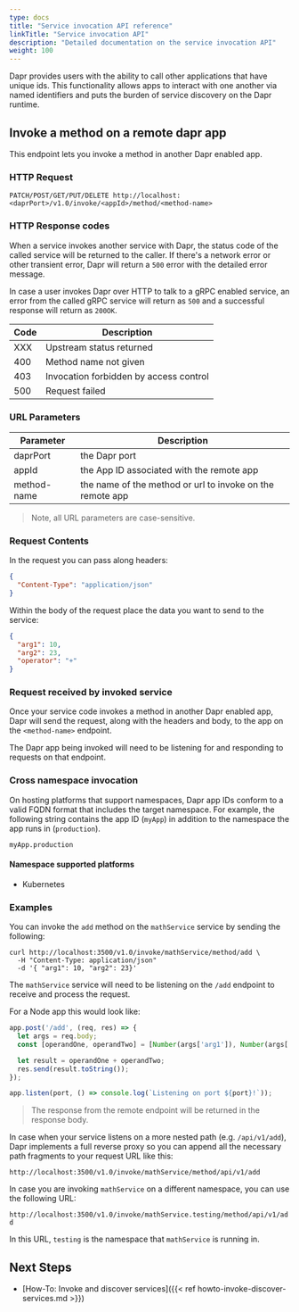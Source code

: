 ```yaml
---
type: docs
title: "Service invocation API reference"
linkTitle: "Service invocation API"
description: "Detailed documentation on the service invocation API"
weight: 100
---
```


Dapr provides users with the ability to call other applications that have unique ids.
This functionality allows apps to interact with one another via named identifiers and puts the burden of service discovery on the Dapr runtime.

## Invoke a method on a remote dapr app

This endpoint lets you invoke a method in another Dapr enabled app.

### HTTP Request

```
PATCH/POST/GET/PUT/DELETE http://localhost:<daprPort>/v1.0/invoke/<appId>/method/<method-name>
```

### HTTP Response codes

When a service invokes another service with Dapr, the status code of the called service will be returned to the caller.
If there's a network error or other transient error, Dapr will return a `500` error with the detailed error message.

In case a user invokes Dapr over HTTP to talk to a gRPC enabled service, an error from the called gRPC service will return as `500` and a successful response will return as `200OK`.

Code | Description
---- | -----------
XXX  | Upstream status returned
400  | Method name not given
403  | Invocation forbidden by access control
500  | Request failed

### URL Parameters

Parameter | Description
--------- | -----------
daprPort | the Dapr port
appId | the App ID associated with the remote app
method-name | the name of the method or url to invoke on the remote app

> Note, all URL parameters are case-sensitive.

### Request Contents

In the request you can pass along headers:

```json
{
  "Content-Type": "application/json"
}
```

Within the body of the request place the data you want to send to the service:

```json
{
  "arg1": 10,
  "arg2": 23,
  "operator": "+"
}
```

### Request received by invoked service

Once your service code invokes a method in another Dapr enabled app, Dapr will send the request, along with the headers and body, to the app on the `<method-name>` endpoint.

The Dapr app being invoked will need to be listening for and responding to requests on that endpoint.

### Cross namespace invocation

On hosting platforms that support namespaces, Dapr app IDs conform to a valid FQDN format that includes the target namespace.
For example, the following string contains the app ID (`myApp`) in addition to the namespace the app runs in (`production`).

```
myApp.production
```

#### Namespace supported platforms

- Kubernetes

### Examples

You can invoke the `add` method on the `mathService` service by sending the following:

```shell
curl http://localhost:3500/v1.0/invoke/mathService/method/add \
  -H "Content-Type: application/json"
  -d '{ "arg1": 10, "arg2": 23}'
```

The `mathService` service will need to be listening on the `/add` endpoint to receive and process the request.

For a Node app this would look like:

```js
app.post('/add', (req, res) => {
  let args = req.body;
  const [operandOne, operandTwo] = [Number(args['arg1']), Number(args['arg2'])];

  let result = operandOne + operandTwo;
  res.send(result.toString());
});

app.listen(port, () => console.log(`Listening on port ${port}!`));
```

> The response from the remote endpoint will be returned in the response body.

In case when your service listens on a more nested path (e.g. `/api/v1/add`), Dapr implements a full reverse proxy so you can append all the necessary path fragments to your request URL like this:

`http://localhost:3500/v1.0/invoke/mathService/method/api/v1/add`

In case you are invoking `mathService` on a different namespace, you can use the following URL:

`http://localhost:3500/v1.0/invoke/mathService.testing/method/api/v1/add`

In this URL, `testing` is the namespace that `mathService` is running in.

## Next Steps
- [How-To: Invoke and discover services]({{< ref howto-invoke-discover-services.md >}})

